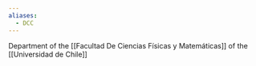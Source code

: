 ```yaml
---
aliases:
  - DCC
---
```

Department of the [[Facultad De Ciencias Físicas y Matemáticas]] of the [[Universidad de Chile]]